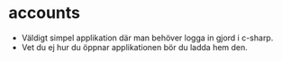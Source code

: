 # accounts
- Väldigt simpel applikation där man behöver logga in gjord i c-sharp.
- Vet du ej hur du öppnar applikationen bör du ladda hem den.
